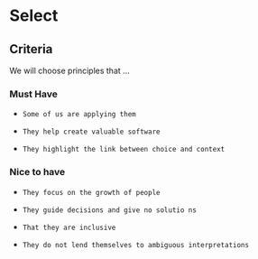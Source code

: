 # Select

## Criteria

We will choose principles that ...

### Must Have

*     Some of us are applying them
*     They help create valuable software
*     They highlight the link between choice and context

### Nice to have

*     They focus on the growth of people
*     They guide decisions and give no solutio ns
*     That they are inclusive
*     They do not lend themselves to ambiguous interpretations

